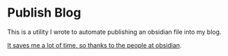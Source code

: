 # Publish Blog

This is a utility I wrote to automate publishing an obsidian file into my blog.

[It saves me a lot of time, so thanks to the people at obsidian](https://docs.obsidian.md/Plugins/Releasing/Release+your+plugin+with+GitHub+Actions).
